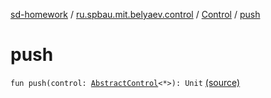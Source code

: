 [sd-homework](../../index.md) / [ru.spbau.mit.belyaev.control](../index.md) / [Control](index.md) / [push](.)

# push

`fun push(control: `[`AbstractControl`](../-abstract-control/index.md)`<*>): Unit` [(source)](https://github.com/StasBel/sd-homework/blob/gRPC/src/main/kotlin/ru/spbau/mit/belyaev/control/Control.kt#L34)